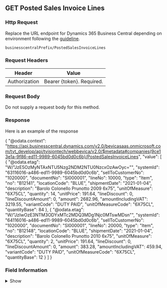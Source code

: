 ## GET Posted Sales Invoice Lines

### Http Request

Replace the URL endpoint for Dynamics 365 Business Central depending on environment following the [guideline](#endpoints-businesscentralPrefix-structure).

~~~ api
businesscentralPrefix/PostedSalesInvoiceLines
~~~

### Request Headers

Header | Value |
--- | --- |
Authorization | Bearer {token}. Required.|

### Request Body

Do not supply a request body for this method.

### Response

Here is an example of the response

{
    "@odata.context": "https://api.businesscentral.dynamics.com/v2.0/bevicasaas.onmicrosoft.com/tvt_develop/api/tvisiontech/webbevica/v2.0/$metadata#companies(9ce13e1a-9f86-ed11-9989-6045bd0d0c6b)/PostedSalesInvoiceLines",
    "value": [
        {
            "@odata.etag": "W/\"JzE5OzMyNTAxNTU5Nzg2NDM2NTU0NzcxOzAwOyc=\"",
            "systemId": "63116016-a486-ed11-9989-6045bd0d0c6b",
            "sellToCustomerNo": "1020000",
            "documentNo": "SI000001",
            "lineNo": 10000,
            "type": "Item",
            "no": "B12141",
            "locationCode": "BLUE",
            "shipmentDate": "2021-01-04",
            "description": "Barolo Colonello Prunotto 2009 6x75",
            "unitOfMeasure": "6X75CL",
            "quantity": 14,
            "unitPrice": 191.64,
            "lineDiscount": 0,
            "lineDiscountAmount": 0,
            "amount": 2682.96,
            "amountIncludingVAT": 3219.55,
            "variantCode": "DUTY PAID",
            "unitOfMeasureCode": "6X75CL",
            "quantityBase": 84
        },
        {
            "@odata.etag": "W/\"JzIwOzE3NTM3ODYxMTc2MDQ3MDg1Njc0MTswMDsn\"",
            "systemId": "64116016-a486-ed11-9989-6045bd0d0c6b",
            "sellToCustomerNo": "1020000",
            "documentNo": "SI000001",
            "lineNo": 20000,
            "type": "Item",
            "no": "B12148",
            "locationCode": "BLUE",
            "shipmentDate": "2021-01-04",
            "description": "Barolo Colonello Prunotto 2010 6x75",
            "unitOfMeasure": "6X75CL",
            "quantity": 2,
            "unitPrice": 191.64,
            "lineDiscount": 0,
            "lineDiscountAmount": 0,
            "amount": 383.28,
            "amountIncludingVAT": 459.94,
            "variantCode": "DUTY PAID",
            "unitOfMeasureCode": "6X75CL",
            "quantityBase": 12
        }
	]
}


### Field Information
<details>
  <summary>Show</summary>

| Relation | Source Table | Field Caption | Field Type | Field Length | Note |
| ----------- | ----------- | ----------- | -------- | ---------- |---------- |
| 1 | Sales Invoice Line | System Id | GUID |  |  |
| 1 | Sales Invoice Line | Sell-to Customer No. | String | 20 |  |
| 1 | Sales Invoice Line | Document No. | String | 20 | |
| 1 | Sales Invoice Line | Line No. | Integer |  |  |
| 1 | Sales Invoice Line | Type | Option | 20 |  |
| 1 | Sales Invoice Line | No. | String | 20 |  |
| 1 | Sales Invoice Line | Location Code | String | 10 |  |
| 1 | Sales Invoice Line | Shipment Date | Date |  |  |
| 1 | Sales Invoice Line | Description | String | 100 |  |
| 1 | Sales Invoice Line | Unit of Measure | String | 50 |  |
| 1 | Sales Invoice Line | Quantity | Decimal |  |  |
| 1 | Sales Invoice Line | Unit Price | Decimal |  |  |
| 1 | Sales Invoice Line | Line Discount % | Decimal |  |  |
| 1 | Sales Invoice Line | Line Discount Amount | Decimal |  |  |
| 1 | Sales Invoice Line | Amount | Decimal |  |  |
| 1 | Sales Invoice Line | Amount Including VAT | Boolean |  |  |
| 1 | Sales Invoice Line | Variant Code | String | 10 | Duty Status |
| 1 | Sales Invoice Line | Unit of Measure Code | String | 10 |  |
| 1 | Sales Invoice Line | Quantity (Base) | Decimal |  |  |


